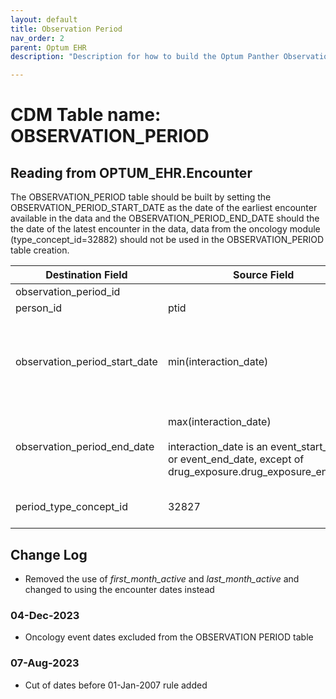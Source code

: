 ```yaml
---
layout: default
title: Observation Period
nav_order: 2
parent: Optum EHR
description: "Description for how to build the Optum Panther Observation Period table from the encounter table "

---
```


# CDM Table name: OBSERVATION_PERIOD

## Reading from OPTUM_EHR.Encounter

The OBSERVATION_PERIOD table should be built by setting the OBSERVATION_PERIOD_START_DATE as the date of the earliest encounter available in the data and the OBSERVATION_PERIOD_END_DATE should the the date of the latest encounter in the data, data from the oncology module (type_concept_id=32882) should not be used in the OBSERVATION_PERIOD table creation.


|     Destination Field    |     Source Field    |     Logic    |     Comment    |
|-|-|-|-|
|     observation_period_id    |          |          |          |
|     person_id    |     ptid    |          |          |
|     observation_period_start_date    |   min(interaction_date)    |      |  if date<01-Jan-2007, set to '01-Jan-2007'       |
|     observation_period_end_date    |     max(interaction_date)<br><br> interaction_date is an event_start_date or event_end_date, except of drug_exposure.drug_exposure_end_date  |       |  if date<01-Jan-2007, do not create an entry        |
|     period_type_concept_id    |     32827    |          |     EHR encounter record    |

## Change Log
- Removed the use of *first_month_active* and *last_month_active* and changed to using the encounter dates instead

### 04-Dec-2023
- Oncology event dates excluded from the OBSERVATION PERIOD table

### 07-Aug-2023
- Cut of dates before 01-Jan-2007 rule added